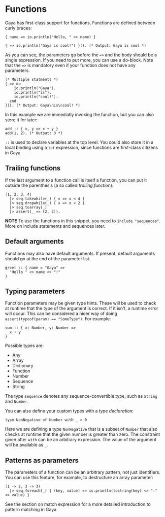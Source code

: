 # Functions

Gaya has first-class support for functions. Functions are defined between curly
braces:

```
{ name => io.println("Hello, " <> name) }

{ => io.println("Gaya is cool!") }(). (* Output: Gaya is cool *)
```

As you can see, the parameters go before the `=>` and the body should be a
single expression. If you need to put more, you can use a do-block. Note that
the `=>` is mandatory even if your function does not have any parameters.

```
(* Multiple statments *)
{ => do
    io.println("Gaya").
    io.println("is").
    io.println("cool!").
  end
}(). (* Output: Gaya\nis\ncool! *)
```

In this example we are immediatly invoking the function, but you can also store
it for later:

```
add :: { x, y => x + y }
add(1, 2). (* Output: 3 *)
```

`::` is used to declare variables at the top level. You could also store it in
a local binding using a `let` expression, since functions are first-class
citizens in Gaya.

## Trailing functions

If the last argument to a function call is itself a function, you can put it
outside the parenthesis (a so called _trailing function_):

```
(1, 2, 3, 4)
  |> seq.takewhile(_) { x => x < 4 }
  |> seq.dropwhile(_) { x => x < 2 }
  |> seq.toarray(_)
  |> assert(_ == (2, 3)).
```

**NOTE** To use the functions in this snippet, you need to `include
"sequences"`. More on include statements and sequences later.

## Default arguments

Functions may also have default arguments. If present, default arguments should
go at the end of the parameter list.

```
greet :: { name = "Gaya" =>
  "Hello " <> name <> "!"
}
```

## Typing parameters

Function parameters may be given type hints. These will be used to check at
runtime that the type of the argument is correct. If it isn't, a runtime error
will occur. This can be considered a nicer way of doing `assert(typeof(param)
== "SomeType")`. For example:

```
sum :: { x: Number, y: Number =>
  x + y
}
```

Possible types are:

- Any
- Array
- Dictionary
- Function
- Number
- Sequence
- String

The type `sequence` denotes any sequence-convertible type, such as `String` and
`Number`.

You can also define your custom types with a _type declaration_:

```
type NonNegative of Number with _ > 0
```

Here we are defining a type `NonNegative` that is a subset of `Number` that
also checks at runtime that the given number is greater than zero. The
constraint given after `with` can be an arbitrary expression. The value of the
argument will be available as `_`.

## Patterns as parameters

The parameters of a function can be an arbitrary pattern, not just identifiers.
You can use this feature, for example, to destructure an array parameter:

```
(1 -> 2, 3 -> 3)
  |> seq.foreach(_) { (key, value) => io.println(tostring(key) <> ":" <> value) }
```

See the section on match expression for a more detailed introduction to
pattern matching in Gaya.

